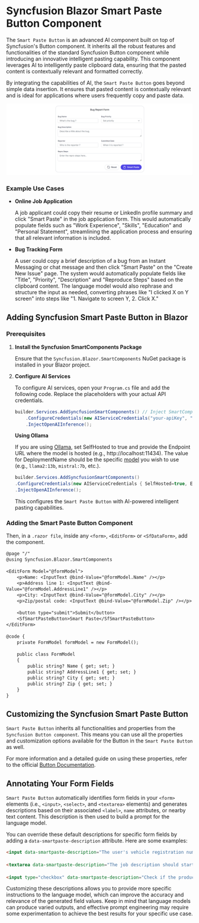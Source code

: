 # Syncfusion Blazor Smart Paste Button Component

The `Smart Paste Button` is an advanced AI component built on top of Syncfusion's Button component. It inherits all the robust features and functionalities of the standard Syncfusion Button component while introducing an innovative intelligent pasting capability. This component leverages AI to intelligently paste clipboard data, ensuring that the pasted content is contextually relevant and formatted correctly.

By integrating the capabilities of AI, the `Smart Paste Button` goes beyond simple data insertion. It ensures that pasted content is contextually relevant and is ideal for applications where users frequently copy and paste data.

![Gif image of Smart Paste Button](../../../wwwroot/gif-images/smart-paste/smartpaste-withannotations.gif)

### Example Use Cases

* **Online Job Application**

   A job applicant could copy their resume or LinkedIn profile summary and click "Smart Paste" in the job application form. This would automatically populate fields such as "Work Experience", "Skills", "Education" and "Personal Statement", streamlining the application process and ensuring that all relevant information is included.

* **Bug Tracking Form**

   A user could copy a brief description of a bug from an Instant Messaging or chat message and then click "Smart Paste" on the "Create New Issue" page. The system would automatically populate fields like "Title", "Priority", "Description" and "Reproduce Steps" based on the clipboard content. The language model would also rephrase and structure the input as needed, converting phrases like "I clicked X on Y screen" into steps like "1. Navigate to screen Y, 2. Click X."

## Adding Syncfusion Smart Paste Button in Blazor

### Prerequisites

1. **Install the Syncfusion SmartComponents Package**

   Ensure that the `Syncfusion.Blazor.SmartComponents` NuGet package is installed in your Blazor project.

2. **Configure AI Services**

   To configure AI services, open your `Program.cs` file and add the following code. Replace the placeholders with your actual API credentials.

   ```csharp
   builder.Services.AddSyncfusionSmartComponents() // Inject SmartComponents
       .ConfigureCredentials(new AIServiceCredentials("your-apiKey", "your-deploymentName", "your-endpoint")) 
       .InjectOpenAIInference();
   ```
   
   **Using Ollama** 

   If you are using [Ollama](https://ollama.com/), set SelfHosted to true and provide the Endpoint URL where the model is hosted (e.g., http://localhost:11434). The value for DeploymentName should be the specific [model](https://ollama.com/library) you wish to use (e.g., `llama2:13b`, `mistral:7b`, etc.).

   ```csharp
   builder.Services.AddSyncfusionSmartComponents()
   .ConfigureCredentials(new AIServiceCredentials { SelfHosted=true, Endpoint= new Uri("Your self-hosted end point url") ,DeploymentName = "Your model name" })
   .InjectOpenAIInference();
   ```

   This configures the `Smart Paste Button` with AI-powered intelligent pasting capabilities.

### Adding the Smart Paste Button Component

Then, in a `.razor file`, inside any `<form>`, `<EditForm>` or `<SfDataForm>`, add the <SfSmartPasteButton> component. 

```razor
@page "/"
@using Syncfusion.Blazor.SmartComponents

<EditForm Model="@formModel">
    <p>Name: <InputText @bind-Value="@formModel.Name" /></p>
    <p>Address line 1: <InputText @bind-Value="@formModel.AddressLine1" /></p>
    <p>City: <InputText @bind-Value="@formModel.City" /></p>
    <p>Zip/postal code: <InputText @bind-Value="@formModel.Zip" /></p>

    <button type="submit">Submit</button>
    <SfSmartPasteButton>Smart Paste</SfSmartPasteButton>
</EditForm>

@code {
    private FormModel formModel = new FormModel();

    public class FormModel
    {
        public string? Name { get; set; }
        public string? AddressLine1 { get; set; }
        public string? City { get; set; }
        public string? Zip { get; set; }
    }
}
```

## Customizing the Syncfusion Smart Paste Button

`Smart Paste Button` inherits all functionalities and properties from the `Syncfusion Button component`. This means you can use all the properties and customization options available for the Button in the `Smart Paste Button` as well.

For more information and a detailed guide on using these properties, refer to the official [Button Documentation](https://blazor.syncfusion.com/documentation/button/getting-started).

## Annotating Your Form Fields

`Smart Paste Button` automatically identifies form fields in your `<form>` elements (i.e., `<input>`, `<select>`, and `<textarea>` elements) and generates descriptions based on their associated `<label>`, `name` attributes, or nearby text content. This description is then used to build a prompt for the language model.

You can override these default descriptions for specific form fields by adding a `data-smartpaste-description` attribute. Here are some examples:

```html
<input data-smartpaste-description="The user's vehicle registration number, formatted as XYZ-123" />

<textarea data-smartpaste-description="The job description should start with JOB TITLE in all caps, followed by a paragraph of text"></textarea>

<input type="checkbox" data-smartpaste-description="Check if the product description indicates suitability for children; otherwise, uncheck" />
```

Customizing these descriptions allows you to provide more specific instructions to the language model, which can improve the accuracy and relevance of the generated field values. Keep in mind that language models can produce varied outputs, and effective prompt engineering may require some experimentation to achieve the best results for your specific use case.
